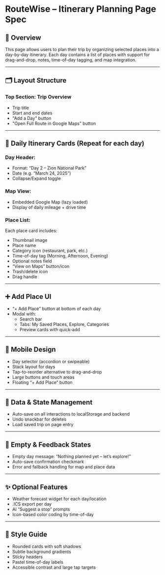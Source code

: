 # RouteWise – Itinerary Planning Page Spec

## 🧭 Overview
This page allows users to plan their trip by organizing selected places into a day-by-day itinerary. Each day contains a list of places with support for drag-and-drop, notes, time-of-day tagging, and map integration.

---

## 🗂 Layout Structure

### Top Section: Trip Overview
- Trip title
- Start and end dates
- "Add a Day" button
- "Open Full Route in Google Maps" button

---

## 📅 Daily Itinerary Cards (Repeat for each day)
### Day Header:
- Format: “Day 2 – Zion National Park”
- Date (e.g. “March 24, 2025”)
- Collapse/Expand toggle

### Map View:
- Embedded Google Map (lazy loaded)
- Display of daily mileage + drive time

### Place List:
Each place card includes:
- Thumbnail image
- Place name
- Category icon (restaurant, park, etc.)
- Time-of-day tag (Morning, Afternoon, Evening)
- Optional notes field
- “View on Maps” button/icon
- Trash/delete icon
- Drag handle

---

## ➕ Add Place UI
- “+ Add Place” button at bottom of each day
- Modal with:
  - Search bar
  - Tabs: My Saved Places, Explore, Categories
  - Preview cards with quick-add

---

## 📱 Mobile Design
- Day selector (accordion or swipeable)
- Stack layout for days
- Tap-to-reorder alternative to drag-and-drop
- Large buttons and touch areas
- Floating “+ Add Place” button

---

## 💾 Data & State Management
- Auto-save on all interactions to localStorage and backend
- Undo snackbar for deletes
- Load saved trip on page entry

---

## 🧠 Empty & Feedback States
- Empty day message: “Nothing planned yet – let’s explore!”
- Auto-save confirmation checkmark
- Error and fallback handling for map and place data

---

## ✨ Optional Features
- Weather forecast widget for each day/location
- .ICS export per day
- AI “Suggest a stop” prompts
- Icon-based color coding by time-of-day

---

## 🎨 Style Guide
- Rounded cards with soft shadows
- Subtle background gradients
- Sticky headers
- Pastel time-of-day labels
- Accessible contrast and large tap targets